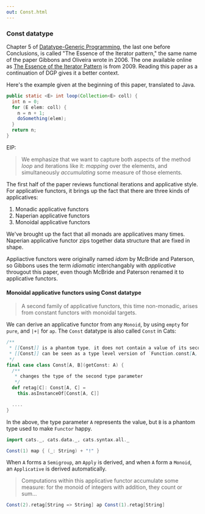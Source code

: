 ```yaml
---
out: Const.html
---
```


  [Gibbons2006]: http://www.cs.ox.ac.uk/jeremy.gibbons/publications/dgp.pdf
  [iterator2009]: http://www.comlab.ox.ac.uk/jeremy.gibbons/publications/iterator.pdf

### Const datatype

Chapter 5 of [Datatype-Generic Programming][Gibbons2006], the last one before Conclusions,
is called "The Essence of the Iterator pattern," the same name of
the paper Gibbons and Oliveira wrote in 2006.
The one available online as [The Essence of the Iterator Pattern][iterator2009] is from 2009.
Reading this paper as a continuation of DGP gives it a better context.

Here's the example given at the beginning of this paper, translated to Java.

```java
public static <E> int loop(Collection<E> coll) {
  int n = 0;
  for (E elem: coll) {
    n = n + 1;
    doSomething(elem);
  }
  return n;
}
```

EIP:

> We emphasize that we want to capture both aspects of the method *loop* and iterations like it:
> *mapping* over the elements, and simultaneously *accumulating* some measure of those elements.

The first half of the paper reviews functional iterations and applicative style.
For applicative functors, it brings up the fact that there are three kinds of applicatives:

1. Monadic applicative functors
2. Naperian applicative functors
3. Monoidal applicative functors

We've brought up the fact that all monads are applicatives many times.
Naperian applicative functor zips together data structure that are fixed in shape.

Appliactive functors were originally named *idom* by McBride and Paterson,
so Gibbons uses the term *idiomatic* interchangably with *applicative* througout this paper,
even though McBride and Paterson renamed it to applicative functors.

#### Monoidal applicative functors using Const datatype

> A second family of applicative functors, this time non-monadic,
> arises from constant functors with monoidal targets.

We can derive an applicative functor from any `Monoid`,
by using `empty` for `pure`, and `|+|` for `ap`.
The `Const` datatype is also called `Const` in Cats:

```scala
/**
 * [[Const]] is a phantom type, it does not contain a value of its second type parameter `B`
 * [[Const]] can be seen as a type level version of `Function.const[A, B]: A => B => A`
 */
final case class Const[A, B](getConst: A) {
  /**
   * changes the type of the second type parameter
   */
  def retag[C]: Const[A, C] =
    this.asInstanceOf[Const[A, C]]

  ....
}
```

In the above, the type parameter `A` represents the value,
but `B` is a phantom type used to make `Functor` happy.

```scala mdoc
import cats._, cats.data._, cats.syntax.all._

Const(1) map { (_: String) + "!" }
```

When `A` forms a `Semigroup`, an `Apply` is derived,
and when `A` form a `Monoid`, an `Applicative` is derived automatically.

> Computations within this applicative functor accumulate some measure:
> for the monoid of integers with addition, they count or sum...

```scala mdoc
Const(2).retag[String => String] ap Const(1).retag[String]
```

